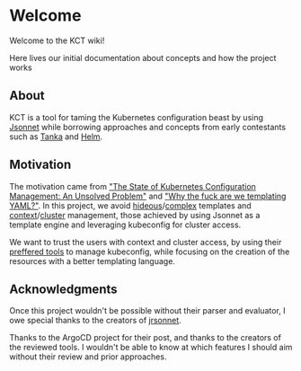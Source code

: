 # Welcome

Welcome to the KCT wiki!

Here lives our initial documentation about concepts and how the project works

<a name="about"></a>

## About

KCT is a tool for taming the Kubernetes configuration beast by using [Jsonnet](http://jsonnet.org/) while borrowing approaches and concepts from early contestants such as [Tanka](https://helm.sh/) and [Helm](https://helm.sh/).

<a name="motivation"></a>

## Motivation

The motivation came from ["The State of Kubernetes Configuration Management: An Unsolved Problem"][state-k8s-config] and ["Why the fuck are we templating YAML?"][hideous-templates]. In this project, we avoid [hideous](https://helm.sh/)/[complex](https://kapitan.dev/) templates and [context](https://qbec.io/)/[cluster](https://tanka.dev/) management, those achieved by using Jsonnet as a template engine and leveraging kubeconfig for cluster access.

We want to trust the users with context and cluster access, by using their [preffered tools](https://github.com/ahmetb/kubectx) to manage kubeconfig, while focusing on the creation of the resources with a better templating language.

<a name="acknowledgments"></a>

## Acknowledgments

Once this project wouldn't be possible without their parser and evaluator, I owe special thanks to the creators of [jrsonnet](https://github.com/CertainLach/jrsonnet).

Thanks to the ArgoCD project for their post, and thanks to the creators of the reviewed tools. I wouldn't be able to know at which features I should aim without their review and prior approaches.

[state-k8s-config]: https://blog.argoproj.io/the-state-of-kubernetes-configuration-management-d8b06c1205
[hideous-templates]: http://leebriggs.co.uk/blog/2019/02/07/why-are-we-templating-yaml.html
